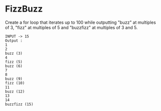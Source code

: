 # FizzBuzz

Create a for loop that iterates up to 100 while outputting "buzz" at multiples of 3, "fizz" at multiples of 5 and "buzzfizz" at multiples of 3 and 5.

```
INPUT -> 15
Output :
1
2
buzz (3)
4
fizz (5)
buzz (6)
7
8
buzz (9)
fizz (10)
11
buzz (12)
13
14
buzzfizz (15)

```
